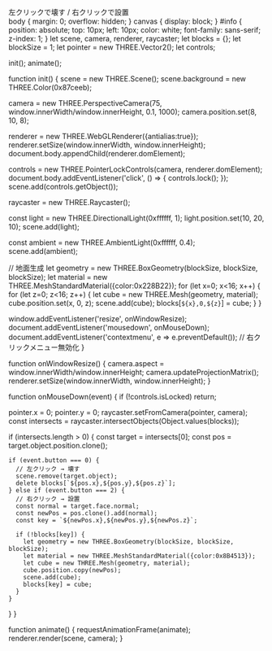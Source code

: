 <!DOCTYPE html>
<html lang="ja">
<head>
  <meta charset="UTF-8">
  <title>Voxel Web Game - ゆいきち作</title>
  <link rel="stylesheet" href="style.css">
  <script src="https://cdn.jsdelivr.net/npm/three@0.156.1/build/three.min.js"></script>
  <script src="https://cdn.jsdelivr.net/npm/three@0.156.1/examples/js/controls/PointerLockControls.js"></script>
</head>
<body>
  <div id="info">左クリックで壊す / 右クリックで設置</div>
  <script src="main.js"></script>
</body>
</html>
body {
  margin: 0;
  overflow: hidden;
}
canvas {
  display: block;
}
#info {
  position: absolute;
  top: 10px;
  left: 10px;
  color: white;
  font-family: sans-serif;
  z-index: 1;
}
let scene, camera, renderer, raycaster;
let blocks = {};
let blockSize = 1;
let pointer = new THREE.Vector2();
let controls;

init();
animate();

function init() {
  scene = new THREE.Scene();
  scene.background = new THREE.Color(0x87ceeb);

  camera = new THREE.PerspectiveCamera(75, window.innerWidth/window.innerHeight, 0.1, 1000);
  camera.position.set(8, 10, 8);

  renderer = new THREE.WebGLRenderer({antialias:true});
  renderer.setSize(window.innerWidth, window.innerHeight);
  document.body.appendChild(renderer.domElement);

  controls = new THREE.PointerLockControls(camera, renderer.domElement);
  document.body.addEventListener('click', () => { controls.lock(); });
  scene.add(controls.getObject());

  raycaster = new THREE.Raycaster();

  const light = new THREE.DirectionalLight(0xffffff, 1);
  light.position.set(10, 20, 10);
  scene.add(light);

  const ambient = new THREE.AmbientLight(0xffffff, 0.4);
  scene.add(ambient);

  // 地面生成
  let geometry = new THREE.BoxGeometry(blockSize, blockSize, blockSize);
  let material = new THREE.MeshStandardMaterial({color:0x228B22});
  for (let x=0; x<16; x++) {
    for (let z=0; z<16; z++) {
      let cube = new THREE.Mesh(geometry, material);
      cube.position.set(x, 0, z);
      scene.add(cube);
      blocks[`${x},0,${z}`] = cube;
    }
  }

  window.addEventListener('resize', onWindowResize);
  document.addEventListener('mousedown', onMouseDown);
  document.addEventListener('contextmenu', e => e.preventDefault()); // 右クリックメニュー無効化
}

function onWindowResize() {
  camera.aspect = window.innerWidth/window.innerHeight;
  camera.updateProjectionMatrix();
  renderer.setSize(window.innerWidth, window.innerHeight);
}

function onMouseDown(event) {
  if (!controls.isLocked) return;

  pointer.x = 0;
  pointer.y = 0;
  raycaster.setFromCamera(pointer, camera);
  const intersects = raycaster.intersectObjects(Object.values(blocks));

  if (intersects.length > 0) {
    const target = intersects[0];
    const pos = target.object.position.clone();

    if (event.button === 0) {
      // 左クリック → 壊す
      scene.remove(target.object);
      delete blocks[`${pos.x},${pos.y},${pos.z}`];
    } else if (event.button === 2) {
      // 右クリック → 設置
      const normal = target.face.normal;
      const newPos = pos.clone().add(normal);
      const key = `${newPos.x},${newPos.y},${newPos.z}`;

      if (!blocks[key]) {
        let geometry = new THREE.BoxGeometry(blockSize, blockSize, blockSize);
        let material = new THREE.MeshStandardMaterial({color:0x8B4513});
        let cube = new THREE.Mesh(geometry, material);
        cube.position.copy(newPos);
        scene.add(cube);
        blocks[key] = cube;
      }
    }
  }
}

function animate() {
  requestAnimationFrame(animate);
  renderer.render(scene, camera);
}
